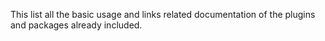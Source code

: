 This list all the basic usage and links related documentation of the plugins and packages already included.